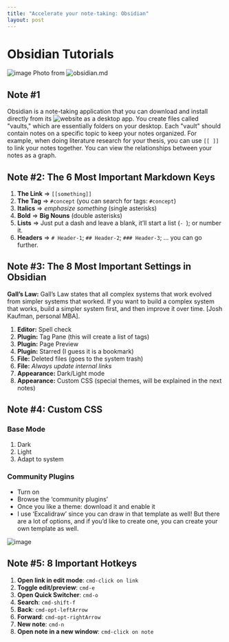 ```yaml
---
title: "Accelerate your note-taking: Obsidian"
layout: post
---
```


# Obsidian Tutorials

![image](https://github.com/user-attachments/assets/8ee2139e-5efe-4b2d-91ab-c45530ce3e30)
Photo from ![obsidian.md](https://obsidian.md/)


## Note #1
Obsidian is a note-taking application that you can download and install directly from its ![website](https://obsidian.md/) as a desktop app. You create files called "vaults," which are essentially folders on your desktop. Each "vault" should contain notes on a specific topic to keep your notes organized. For example, when doing literature research for your thesis, you can use `[[ ]]` to link your notes together. You can view the relationships between your notes as a graph.

## Note #2: The 6 Most Important Markdown Keys
1. **The Link** ⇒ `[[something]]`
2. **The Tag** ⇒ `#concept` (you can search for tags: `#concept`)
3. **Italics** ⇒ *emphasize something* (single asterisks)
4. **Bold** ⇒ **Big Nouns** (double asterisks)
5. **Lists** ⇒ Just put a dash and leave a blank, it’ll start a list (`- `); or number it.
6. **Headers** ⇒ `# Header-1`; `## Header-2`; `### Header-3`; … you can go further.

## Note #3: The 8 Most Important Settings in Obsidian
**Gall’s Law:** Gall’s Law states that all complex systems that work evolved from simpler systems that worked. If you want to build a complex system that works, build a simpler system first, and then improve it over time. [Josh Kaufman, personal MBA].

1. **Editor:** Spell check
2. **Plugin:** Tag Pane (this will create a list of tags)
3. **Plugin:** Page Preview
4. **Plugin:** Starred (I guess it is a bookmark)
5. **File:** Deleted files (goes to the system trash)
6. **File:** *Always update internal links*
7. **Appearance:** Dark/Light mode
8. **Appearance:** Custom CSS (special themes, will be explained in the next notes)

## Note #4: Custom CSS
### Base Mode
1. Dark
2. Light
3. Adapt to system

### Community Plugins
- Turn on
- Browse the ‘community plugins’
- Once you like a theme: download it and enable it
- I use ‘Excalidraw’ since you can draw in that template as well! But there are a lot of options, and if you’d like to create one, you can create your own template as well.

![image](https://github.com/user-attachments/assets/d3eb9cc9-3aa0-40a2-8a77-96d58b362836)


## Note #5: 8 Important Hotkeys
1. **Open link in edit mode**: `cmd-click on link`
2. **Toggle edit/preview**: `cmd-e`
3. **Open Quick Switcher**: `cmd-o`
4. **Search**: `cmd-shift-f`
5. **Back**: `cmd-opt-leftArrow`
6. **Forward**: `cmd-opt-rightArrow`
7. **New note**: `cmd-n`
8. **Open note in a new window**: `cmd-click on note`
